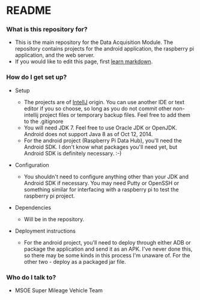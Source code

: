 # README #



### What is this repository for? ###

* This is the main repository for the Data Acquisition Module. The repository contains projects for the android application, the raspberry pi application, and the web server.
* If you would like to edit this page, first [learn markdown](https://bitbucket.org/tutorials/markdowndemo).

### How do I get set up? ###

* Setup
	* The projects are of [IntellJ](http://www.jetbrains.com/idea/) origin. You can use another IDE or text editor if you so choose, so long as you do not commit other non-intellij project files or temporary backup files. Feel free to add them to the .gitignore
	* You will need JDK 7. Feel free to use Oracle JDK or OpenJDK. Android does not support Java 8 as of Oct 12, 2014.
	* For the android project (Raspberry Pi Data Hub), you'll need the Android SDK. I don't know what packages you'll need yet, but Android SDK is definitely necessary. :-)

* Configuration
	* You shouldn't need to configure anything other than your JDK and Android SDK if necessary. You may need Putty or OpenSSH or something similar for interfacing with a raspberry pi to test the raspberry pi project.
* Dependencies
	* Will be in the repository.
* Deployment instructions
	* For the android project, you'll need to deploy through either ADB or package the application and send it as an APK. I've never done this, so there may be some kinds in this process I'm unaware of. For the other two - deploy as a packaged jar file.

### Who do I talk to? ###

* MSOE Super Mileage Vehicle Team